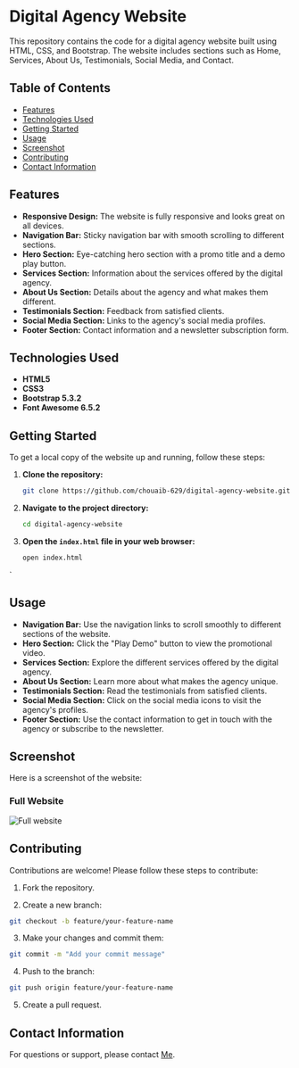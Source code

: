 # Digital Agency Website

This repository contains the code for a digital agency website built using HTML, CSS, and Bootstrap. The website includes sections such as Home, Services, About Us, Testimonials, Social Media, and Contact.

## Table of Contents

- [Features](#features)
- [Technologies Used](#technologies-used)
- [Getting Started](#getting-started)
- [Usage](#usage)
- [Screenshot](#screenshot)
- [Contributing](#contributing)
- [Contact Information](#contact-information)


## Features

- **Responsive Design:** The website is fully responsive and looks great on all devices.
- **Navigation Bar:** Sticky navigation bar with smooth scrolling to different sections.
- **Hero Section:** Eye-catching hero section with a promo title and a demo play button.
- **Services Section:** Information about the services offered by the digital agency.
- **About Us Section:** Details about the agency and what makes them different.
- **Testimonials Section:** Feedback from satisfied clients.
- **Social Media Section:** Links to the agency's social media profiles.
- **Footer Section:** Contact information and a newsletter subscription form.

## Technologies Used

- **HTML5**
- **CSS3**
- **Bootstrap 5.3.2**
- **Font Awesome 6.5.2**

## Getting Started

To get a local copy of the website up and running, follow these steps:

1. **Clone the repository:**

   ```bash
   git clone https://github.com/chouaib-629/digital-agency-website.git
    ```
2. **Navigate to the project directory:**

    ```bash
    cd digital-agency-website
    ```

3. **Open the `index.html` file in your web browser:**
    
    ```bash
    open index.html
    ```
`
## Usage

- **Navigation Bar:** Use the navigation links to scroll smoothly to different sections of the website.
- **Hero Section:** Click the "Play Demo" button to view the promotional video.
- **Services Section:** Explore the different services offered by the digital agency.
- **About Us Section:** Learn more about what makes the agency unique.
- **Testimonials Section:** Read the testimonials from satisfied clients.
- **Social Media Section:** Click on the social media icons to visit the agency's profiles.
- **Footer Section:** Use the contact information to get in touch with the agency or subscribe to the newsletter.

## Screenshot

Here is a screenshot of the website:

### Full Website
![Full website](screenshots/digitalAgence_website.png)

## Contributing

Contributions are welcome! Please follow these steps to contribute:

1. Fork the repository.

2. Create a new branch:
```bash
git checkout -b feature/your-feature-name
```

3. Make your changes and commit them:

```bash
git commit -m "Add your commit message"
```

4. Push to the branch:

```bash
git push origin feature/your-feature-name
```

5. Create a pull request.

## Contact Information

For questions or support, please contact [Me](mailto:chouaiba629@gmail.com).